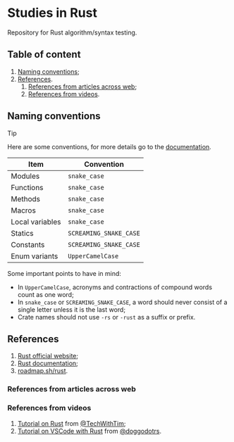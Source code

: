 # Studies in Rust

Repository for Rust algorithm/syntax testing.

## Table of content

1. [Naming conventions](#naming-conventions);
2. [References](#references).
   1. [References from articles across web](#references-from-articles-across-web);
   2. [References from videos](#references-from-videos).

## Naming conventions

> [!TIP]  
> Here are some conventions, for more details go to the [documentation](https://rust-lang.github.io/api-guidelines/naming.html).

| Item            | Convention             |
| --------------- | ---------------------- |
| Modules         | `snake_case`           |
| Functions       | `snake_case`           |
| Methods         | `snake_case`           |
| Macros          | `snake_case`           |
| Local variables | `snake_case`           |
| Statics         | `SCREAMING_SNAKE_CASE` |
| Constants       | `SCREAMING_SNAKE_CASE` |
| Enum variants   | `UpperCamelCase`       |

Some important points to have in mind:

- In `UpperCamelCase`, acronyms and contractions of compound words count as one word;
- In `snake_case` or `SCREAMING_SNAKE_CASE`, a word should never consist of a single letter unless it is the last word;
- Crate names should not use `-rs` or `-rust` as a suffix or prefix.

## References

1. [Rust official website](https://www.rust-lang.org/);
2. [Rust documentation](https://doc.rust-lang.org/stable/book/index.html);
3. [roadmap.sh/rust](https://roadmap.sh/rust).

### References from articles across web

### References from videos

1. [Tutorial on Rust](https://youtu.be/T_KrYLW4jw8?si=ClI3lnU5kgE4kO46) from [@TechWithTim](https://www.youtube.com/@TechWithTim);
2. [Tutorial on VSCode with Rust](https://youtu.be/jvnZr7bJUfU?si=ZjpUwl-pvGJCwAaD) from [@doggodotrs](https://www.youtube.com/@doggodotrs).
